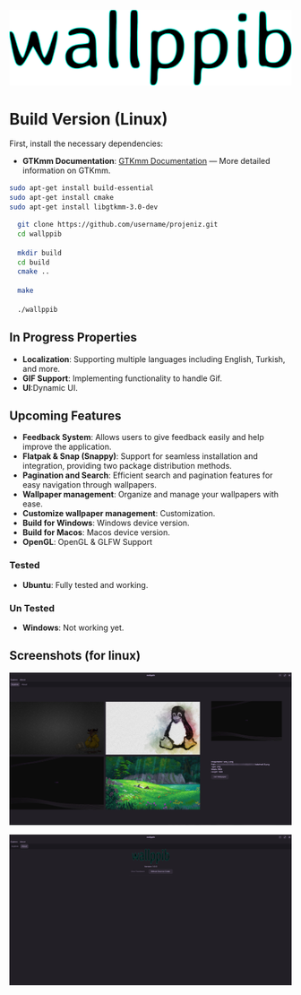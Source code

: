 ![Logo.](https://raw.githubusercontent.com/pekaala/wallppib/222405ba3c955a9a8abe7fec8b3b14435c991457/sc/logo_icon.svg)


# Build Version (Linux)

First, install the necessary dependencies:


- **GTKmm Documentation**: [GTKmm Documentation](https://www.gtk.org/docs/language-bindings/cpp) — More detailed information on GTKmm.

```bash
sudo apt-get install build-essential
sudo apt-get install cmake
sudo apt-get install libgtkmm-3.0-dev
```

  ```bash
    git clone https://github.com/username/projeniz.git
    cd wallppib
    
    mkdir build
    cd build
    cmake ..
    
    make
    
    ./wallppib
  ```



## In Progress Properties
-  **Localization**: Supporting multiple languages including English, Turkish, and more.
- **GIF Support**: Implementing functionality to handle Gif.
- **UI**:Dynamic UI.

    
## Upcoming Features
- **Feedback System**: Allows users to give feedback easily and help improve the application.
- **Flatpak & Snap (Snappy)**: Support for seamless installation and integration, providing two package distribution methods.
- **Pagination and Search**: Efficient search and pagination features for easy navigation through wallpapers.
- **Wallpaper management**: Organize and manage your wallpapers with ease.
- **Customize wallpaper management**: Customization.
- **Build for Windows**: Windows device version.
- **Build for Macos**: Macos device version.
- **OpenGL**: OpenGL & GLFW Support

### Tested

- **Ubuntu**: Fully tested and working.

### Un Tested

- **Windows**: Not working yet.


## Screenshots (for linux)

![Explore.](https://raw.githubusercontent.com/pekaala/wallppib/refs/heads/main/sc/sc_explore.png)



![About.](https://raw.githubusercontent.com/pekaala/wallppib/refs/heads/main/sc/sc_about.png "sc_about")

